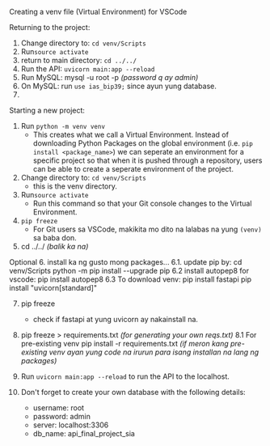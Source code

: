 Creating a venv file (Virtual Environment) for VSCode

Returning to the project:
1. Change directory to: `cd venv/Scripts`
2. Run`source activate`
3. return to main directory: `cd ../../` 
4. Run the API: `uvicorn main:app --reload`
5. Run MySQL: mysql -u root -p *(password q ay admin)*
6. On MySQL: run `use ias_bip39;` since ayun yung database.
7. 

Starting a new project:
1. Run `python -m venv venv`
   * This creates what we call a Virtual Environment. Instead of downloading Python Packages on the global environment (i.e. `pip install <package_name>`) we can seperate an environment for a specific project so that when it is pushed through a repository, users can be able to create a seperate environment of the project.
2. Change directory to: `cd venv/Scripts`
   * this is the venv directory.
3. Run`source activate`
   * Run this command so that your Git console changes to the Virtual Environment.
4. `pip freeze`
   * For Git users sa VSCode, makikita mo dito na lalabas na yung `(venv)` sa baba don.
5. cd ../../ *(balik ka na)*

Optional
6. install ka ng gusto mong packages...
  6.1. update pip by:
    cd venv/Scripts
    python -m pip install --upgrade pip
  6.2 install autopep8 for vscode:
    pip install autopep8
  6.3 To download venv:
    pip install fastapi
    pip install "uvicorn[standard]"

7. pip freeze
    * check if fastapi at yung uvicorn ay nakainstall na.
8. pip freeze > requirements.txt *(for generating your own reqs.txt)*
  8.1 For pre-existing venv
    pip install -r requirements.txt *(if meron kang pre-existing venv ayan yung code na irurun para isang installan na lang ng packages)*

9. Run `uvicorn main:app --reload` to run the API to the localhost.
10. Don't forget to create your own database with the following details:
    * username: root
    * password: admin
    * server: localhost:3306
    * db_name: api_final_project_sia
